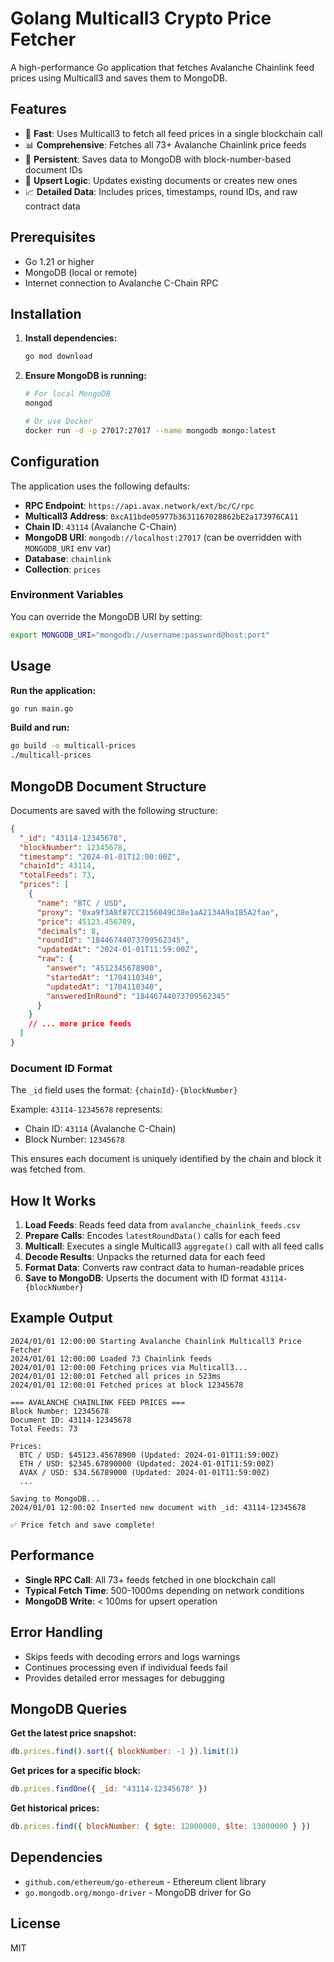 # Golang Multicall3 Crypto Price Fetcher

A high-performance Go application that fetches Avalanche Chainlink feed prices using Multicall3 and saves them to MongoDB.

## Features

- 🚀 **Fast**: Uses Multicall3 to fetch all feed prices in a single blockchain call
- 📊 **Comprehensive**: Fetches all 73+ Avalanche Chainlink price feeds
- 💾 **Persistent**: Saves data to MongoDB with block-number-based document IDs
- 🔄 **Upsert Logic**: Updates existing documents or creates new ones
- 📈 **Detailed Data**: Includes prices, timestamps, round IDs, and raw contract data

## Prerequisites

- Go 1.21 or higher
- MongoDB (local or remote)
- Internet connection to Avalanche C-Chain RPC

## Installation

1. **Install dependencies:**
   ```bash
   go mod download
   ```

2. **Ensure MongoDB is running:**
   ```bash
   # For local MongoDB
   mongod

   # Or use Docker
   docker run -d -p 27017:27017 --name mongodb mongo:latest
   ```

## Configuration

The application uses the following defaults:

- **RPC Endpoint**: `https://api.avax.network/ext/bc/C/rpc`
- **Multicall3 Address**: `0xcA11bde05977b3631167028862bE2a173976CA11`
- **Chain ID**: `43114` (Avalanche C-Chain)
- **MongoDB URI**: `mongodb://localhost:27017` (can be overridden with `MONGODB_URI` env var)
- **Database**: `chainlink`
- **Collection**: `prices`

### Environment Variables

You can override the MongoDB URI by setting:

```bash
export MONGODB_URI="mongodb://username:password@host:port"
```

## Usage

**Run the application:**

```bash
go run main.go
```

**Build and run:**

```bash
go build -o multicall-prices
./multicall-prices
```

## MongoDB Document Structure

Documents are saved with the following structure:

```json
{
  "_id": "43114-12345678",
  "blockNumber": 12345678,
  "timestamp": "2024-01-01T12:00:00Z",
  "chainId": 43114,
  "totalFeeds": 73,
  "prices": [
    {
      "name": "BTC / USD",
      "proxy": "0xa9f3A8f87CC2156049C38e1aA2134A9a1B5A2fae",
      "price": 45123.456789,
      "decimals": 8,
      "roundId": "18446744073709562345",
      "updatedAt": "2024-01-01T11:59:00Z",
      "raw": {
        "answer": "4512345678900",
        "startedAt": "1704110340",
        "updatedAt": "1704110340",
        "answeredInRound": "18446744073709562345"
      }
    }
    // ... more price feeds
  ]
}
```

### Document ID Format

The `_id` field uses the format: `{chainId}-{blockNumber}`

Example: `43114-12345678` represents:
- Chain ID: `43114` (Avalanche C-Chain)
- Block Number: `12345678`

This ensures each document is uniquely identified by the chain and block it was fetched from.

## How It Works

1. **Load Feeds**: Reads feed data from `avalanche_chainlink_feeds.csv`
2. **Prepare Calls**: Encodes `latestRoundData()` calls for each feed
3. **Multicall**: Executes a single Multicall3 `aggregate()` call with all feed calls
4. **Decode Results**: Unpacks the returned data for each feed
5. **Format Data**: Converts raw contract data to human-readable prices
6. **Save to MongoDB**: Upserts the document with ID format `43114-{blockNumber}`

## Example Output

```
2024/01/01 12:00:00 Starting Avalanche Chainlink Multicall3 Price Fetcher
2024/01/01 12:00:00 Loaded 73 Chainlink feeds
2024/01/01 12:00:00 Fetching prices via Multicall3...
2024/01/01 12:00:01 Fetched all prices in 523ms
2024/01/01 12:00:01 Fetched prices at block 12345678

=== AVALANCHE CHAINLINK FEED PRICES ===
Block Number: 12345678
Document ID: 43114-12345678
Total Feeds: 73

Prices:
  BTC / USD: $45123.45678900 (Updated: 2024-01-01T11:59:00Z)
  ETH / USD: $2345.67890000 (Updated: 2024-01-01T11:59:00Z)
  AVAX / USD: $34.56789000 (Updated: 2024-01-01T11:59:00Z)
  ...

Saving to MongoDB...
2024/01/01 12:00:02 Inserted new document with _id: 43114-12345678

✅ Price fetch and save complete!
```

## Performance

- **Single RPC Call**: All 73+ feeds fetched in one blockchain call
- **Typical Fetch Time**: 500-1000ms depending on network conditions
- **MongoDB Write**: < 100ms for upsert operation

## Error Handling

- Skips feeds with decoding errors and logs warnings
- Continues processing even if individual feeds fail
- Provides detailed error messages for debugging

## MongoDB Queries

**Get the latest price snapshot:**
```javascript
db.prices.find().sort({ blockNumber: -1 }).limit(1)
```

**Get prices for a specific block:**
```javascript
db.prices.findOne({ _id: "43114-12345678" })
```

**Get historical prices:**
```javascript
db.prices.find({ blockNumber: { $gte: 12000000, $lte: 13000000 } })
```

## Dependencies

- `github.com/ethereum/go-ethereum` - Ethereum client library
- `go.mongodb.org/mongo-driver` - MongoDB driver for Go

## License

MIT
